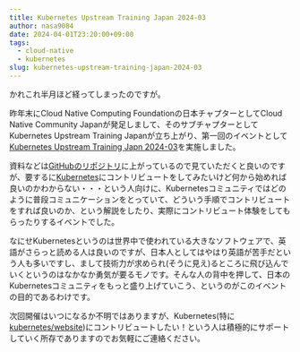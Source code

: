 ```yaml
---
title: Kubernetes Upstream Training Japan 2024-03
author: nasa9084
date: 2024-04-01T23:20:00+09:00
tags:
  - cloud-native
  - kubernetes
slug: kubernetes-upstream-training-japan-2024-03
---
```


かれこれ半月ほど経ってしまったのですが。

昨年末にCloud Native Computing Foundationの日本チャプターとしてCloud Native Community Japanが発足しまして、そのサブチャプターとしてKubernetes Upstream Training Japanが立ち上がり、第一回のイベントとして[Kubernetes Upstream Training Japn 2024-03](https://community.cncf.io/events/details/cncf-cloud-native-community-japan-presents-cncj-kubernetes-upstream-training-japan-2024-03/)を実施しました。

資料などは[GitHubのリポジトリ](https://github.com/kubernetes-sigs/contributor-playground/tree/master/japan/cncj-202403)に上がっているので見ていただくと良いのですが、要するに[Kubernetes](https://k8s.io)にコントリビュートをしてみたいけど何から始めれば良いのかわからない・・・という人向けに、Kubernetesコミュニティではどのように普段コミュニケーションをとっていて、どういう手順でコントリビュートをすれば良いのか、という解説をしたり、実際にコントリビュート体験をしてもらったりするイベントでした。

なにせKubernetesというのは世界中で使われている大きなソフトウェアで、英語がさらっと読める人は良いのですが、日本人としてはやはり英語が苦手だという人も多いですし、まして技術力が求められ(そうに見え)るところに飛び込んでいくというのはなかなか勇気が要るモノです。そんな人の背中を押して、日本のKubernetesコミュニティをもっと盛り上げていこう、というのがこのイベントの目的であるわけです。

次回開催はいつになるか不明ではありますが、Kubernetes(特に[kubernetes/website](https://github.com/kubernetes/website))にコントリビュートしたい！という人は積極的にサポートしていく所存でありますのでお気軽にご連絡ください。
